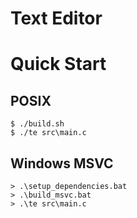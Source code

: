 # Text Editor

# Quick Start 

## POSIX

```console
$ ./build.sh
$ ./te src\main.c
```

## Windows MSVC

```console
> .\setup_dependencies.bat
> .\build_msvc.bat
> .\te src\main.c
```
